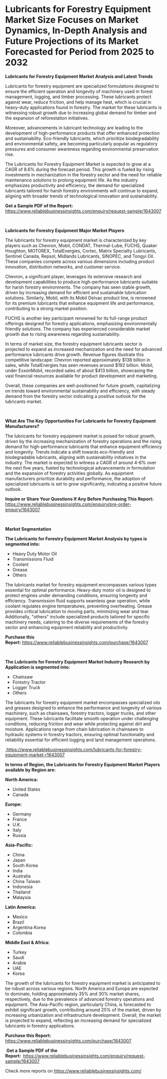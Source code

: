 <p><h1>Lubricants for Forestry Equipment Market Size Focuses on Market Dynamics, In-Depth Analysis and Future Projections of its Market Forecasted for Period from 2025 to 2032</h1></p><p><strong>Lubricants for Forestry Equipment Market Analysis and Latest Trends</strong></p>
<p><p>Lubricants for forestry equipment are specialized formulations designed to ensure the efficient operation and longevity of machinery used in forest management, logging, and timber processing. These lubricants protect against wear, reduce friction, and help manage heat, which is crucial in heavy-duty applications found in forestry. The market for these lubricants is witnessing robust growth due to increasing global demand for timber and the expansion of reforestation initiatives. </p><p>Moreover, advancements in lubricant technology are leading to the development of high-performance products that offer enhanced protection and sustainability. Eco-friendly lubricants, which prioritize biodegradability and environmental safety, are becoming particularly popular as regulatory pressures and consumer awareness regarding environmental preservation rise. </p><p>The Lubricants for Forestry Equipment Market is expected to grow at a CAGR of 8.6% during the forecast period. This growth is fueled by rising investments in mechanization in the forestry sector and the need for reliable maintenance solutions to prolong equipment life. As the industry emphasizes productivity and efficiency, the demand for specialized lubricants tailored for harsh forestry environments will continue to expand, aligning with broader trends of technological innovation and sustainability.</p></p>
<p><strong>Get a Sample PDF of the Report:&nbsp;</strong> <a href="https://www.reliablebusinessinsights.com/enquiry/request-sample/1643007?utm_campaign=3043&utm_medium=2&utm_source=Github&utm_content=ia&utm_term=28032025&utm_id=lubricants-for-forestry-equipment">https://www.reliablebusinessinsights.com/enquiry/request-sample/1643007</a></p>
<p>&nbsp;</p>
<p><strong>Lubricants for Forestry Equipment Major Market Players</strong></p>
<p><p>The lubricants for forestry equipment market is characterized by key players such as Chevron, Mobil, CONDAT, Thermal-Lube, FUCHS, Quaker Houghton, MOTOREX, TotalEnergies, Cortec, Matrix Specialty Lubricants, Sentinel Canada, Repsol, Midlands Lubricants, SINOPEC, and Tongyi Oil. These companies compete across various dimensions including product innovation, distribution networks, and customer service.</p><p>Chevron, a significant player, leverages its extensive research and development capabilities to produce high-performance lubricants suitable for harsh forestry environments. The company has seen stable growth, driven by increasing demand for efficient and sustainable lubrication solutions. Similarly, Mobil, with its Mobil Delvac product line, is renowned for its premium lubricants that enhance equipment life and performance, contributing to a strong market position.</p><p>FUCHS is another key participant renowned for its full-range product offerings designed for forestry applications, emphasizing environmentally friendly solutions. The company has experienced considerable market growth due to rising awareness regarding sustainability.</p><p>In terms of market size, the forestry equipment lubricants sector is projected to expand as increased mechanization and the need for advanced performance lubricants drive growth. Revenue figures illustrate this competitive landscape: Chevron reported approximately $138 billion in sales, while TotalEnergies has seen revenues around $192 billion. Mobil, under ExxonMobil, recorded sales of about $413 billion, showcasing the vast financial resources available for product development and marketing.</p><p>Overall, these companies are well-positioned for future growth, capitalizing on trends toward environmental sustainability and efficiency, with steady demand from the forestry sector indicating a positive outlook for the lubricants market.</p></p>
<p>&nbsp;</p>
<p><strong>What Are The Key Opportunities For Lubricants for Forestry Equipment Manufacturers?</strong></p>
<p><p>The lubricants for forestry equipment market is poised for robust growth, driven by the increasing mechanization of forestry operations and the rising demand for high-performance lubricants that enhance equipment efficiency and longevity. Trends indicate a shift towards eco-friendly and biodegradable lubricants, aligning with sustainability initiatives in the industry. The market is expected to witness a CAGR of around 4-6% over the next five years, fueled by technological advancements in formulation and the expansion of forestry activities globally. As equipment manufacturers prioritize durability and performance, the adoption of specialized lubricants is set to grow significantly, indicating a positive future outlook.</p></p>
<p><strong>Inquire or Share Your Questions If Any Before Purchasing This Report:</strong> <a href="https://www.reliablebusinessinsights.com/enquiry/pre-order-enquiry/1643007?utm_campaign=3043&utm_medium=2&utm_source=Github&utm_content=ia&utm_term=28032025&utm_id=lubricants-for-forestry-equipment">https://www.reliablebusinessinsights.com/enquiry/pre-order-enquiry/1643007</a></p>
<p>&nbsp;</p>
<p><strong>Market Segmentation</strong></p>
<p><strong>The Lubricants for Forestry Equipment Market Analysis by types is segmented into:</strong></p>
<p><ul><li>Heavy Duty Motor Oil</li><li>Transmissions Fluid</li><li>Coolant</li><li>Grease</li><li>Others</li></ul></p>
<p><p>The lubricants market for forestry equipment encompasses various types essential for optimal performance. Heavy-duty motor oil is designed to protect engines under demanding conditions, ensuring longevity and efficiency. Transmission fluid supports seamless gear operation, while coolant regulates engine temperatures, preventing overheating. Grease provides critical lubrication to moving parts, minimizing wear and tear. Additionally, "others" include specialized products tailored for specific machinery needs, catering to the diverse requirements of the forestry sector and enhancing equipment reliability and productivity.</p></p>
<p><strong>Purchase this Report:&nbsp;</strong><a href="https://www.reliablebusinessinsights.com/purchase/1643007?utm_campaign=3043&utm_medium=2&utm_source=Github&utm_content=ia&utm_term=28032025&utm_id=lubricants-for-forestry-equipment">https://www.reliablebusinessinsights.com/purchase/1643007</a></p>
<p>&nbsp;</p>
<p><strong>The Lubricants for Forestry Equipment Market Industry Research by Application is segmented into:</strong></p>
<p><ul><li>Chainsaw</li><li>Forestry Tractor</li><li>Logger Truck</li><li>Others</li></ul></p>
<p><p>The lubricants for forestry equipment market encompasses specialized oils and greases designed to enhance the performance and longevity of various machinery, such as chainsaws, forestry tractors, logger trucks, and other equipment. These lubricants facilitate smooth operation under challenging conditions, reducing friction and wear while protecting against dirt and moisture. Applications range from chain lubrication in chainsaws to hydraulic systems in forestry tractors, ensuring optimal functionality and reliability essential for efficient logging and land management operations.</p></p>
<p><a href="https://www.reliablebusinessinsights.com/lubricants-for-forestry-equipment-market-r1643007?utm_campaign=3043&utm_medium=2&utm_source=Github&utm_content=ia&utm_term=28032025&utm_id=lubricants-for-forestry-equipment">&nbsp;https://www.reliablebusinessinsights.com/lubricants-for-forestry-equipment-market-r1643007</a></p>
<p><strong>In terms of Region, the Lubricants for Forestry Equipment Market Players available by Region are:</strong></p>
<p>
    <p> <strong> North America: </strong>
        <ul>
            <li>United States</li>
            <li>Canada</li>
        </ul>
        </p> 
    <p> <strong> Europe: </strong>
        <ul>
            <li>Germany</li>
            <li>France</li>
            <li>U.K.</li>
            <li>Italy</li>
            <li>Russia</li>
        </ul>
        </p> 
    <p> <strong> Asia-Pacific: </strong>
        <ul>
            <li>China</li>
            <li>Japan</li>
            <li>South Korea</li>
            <li>India</li>
            <li>Australia</li>
            <li>China Taiwan</li>
            <li>Indonesia</li>
            <li>Thailand</li>
            <li>Malaysia</li>
        </ul>
        </p> 
    <p> <strong> Latin America: </strong>
        <ul>
            <li>Mexico</li>
            <li>Brazil</li>
            <li>Argentina Korea</li>
            <li>Colombia</li>
        </ul>
        </p> 
    <p> <strong> Middle East & Africa: </strong>
        <ul>
            <li>Turkey</li>
            <li>Saudi</li>
            <li>Arabia</li>
            <li>UAE</li>
            <li>Korea</li>
        </ul>
    </p>
    </p>
<p><p>The growth of the lubricants for forestry equipment market is anticipated to be robust across various regions. North America and Europe are expected to dominate, holding approximately 35% and 30% market shares, respectively, due to the prevalence of advanced forestry operations and equipment. The Asia-Pacific region, particularly China, is forecasted to exhibit significant growth, contributing around 25% of the market, driven by increasing urbanization and infrastructure development. Overall, the market is projected to expand, reflecting an increasing demand for specialized lubricants in forestry applications.</p></p>
<p><strong>Purchase this Report: </strong><a href="https://www.reliablebusinessinsights.com/purchase/1643007?utm_campaign=3043&utm_medium=2&utm_source=Github&utm_content=ia&utm_term=28032025&utm_id=lubricants-for-forestry-equipment">https://www.reliablebusinessinsights.com/purchase/1643007</a></p>
<p>&nbsp;<strong>Get a Sample PDF of the Report:&nbsp;&nbsp;</strong><a href="https://www.reliablebusinessinsights.com/enquiry/request-sample/1643007?utm_campaign=3043&utm_medium=2&utm_source=Github&utm_content=ia&utm_term=28032025&utm_id=lubricants-for-forestry-equipment">https://www.reliablebusinessinsights.com/enquiry/request-sample/1643007</a></p>
<p><strong></strong></p>
<p>Check more reports on <a href="https://www.reliablebusinessinsights.com/?utm_campaign=3043&utm_medium=2&utm_source=Github&utm_content=ia&utm_term=28032025&utm_id=lubricants-for-forestry-equipment">https://www.reliablebusinessinsights.com/</a></p>